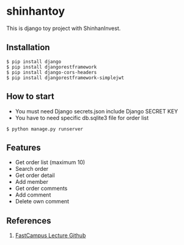 # shinhantoy
This is django toy project with ShinhanInvest.

## Installation
```shell
$ pip install django
$ pip install djangorestframework
$ pip install django-cors-headers
$ pip install djangorestframework-simplejwt
```
## How to start
- You must need Django secrets.json include Django SECRET KEY
- You have to need specific db.sqlite3 file for order list
```shell
$ python manage.py runserver
```

## Features
- Get order list (maximum 10)
- Search order
- Get order detail
- Add member
- Get order comments
- Add comment
- Delete own comment
## References
1. [FastCampus Lecture Github](https://github.com/Alghost/shinhantoy)
